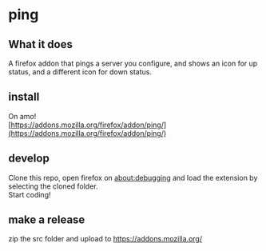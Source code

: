 # ping

## What it does

A firefox addon that pings a server you configure, and shows an icon for up status, and a different icon for down status.

## install

On amo!  
[https://addons.mozilla.org/firefox/addon/ping/](https://addons.mozilla.org/firefox/addon/ping/)


## develop

Clone this repo, open firefox on [about:debugging](about:debugging) and load the extension by selecting the cloned folder.  
Start coding!

## make a release

zip the src folder and upload to https://addons.mozilla.org/
